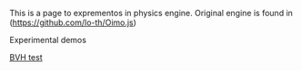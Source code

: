 This is a page to exprementos in physics engine. Original engine is found in (https://github.com/lo-th/Oimo.js)

Experimental demos

[BVH test](http://sunag.github.io/Oimo.js-Lab/test_bvh.html)
